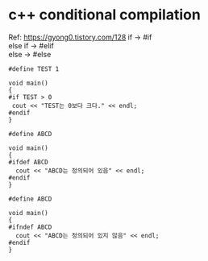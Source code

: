 # c++ conditional compilation
Ref: https://gyong0.tistory.com/128
if       -> #if  
else if -> #elif  
else    -> #else  

```
#define TEST 1

void main()
{
#if TEST > 0
 cout << "TEST는 0보다 크다." << endl;
#endif
}
```

```
#define ABCD

void main()
{
#ifdef ABCD
  cout << "ABCD는 정의되어 있음" << endl;
#endif
}
```

```
#define ABCD

void main()
{
#ifndef ABCD
  cout << "ABCD는 정의되어 있지 않음" << endl;
#endif
}
```
